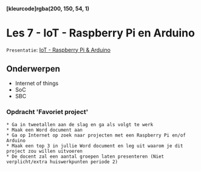 #### [kleurcode]rgba(200, 150, 54, 1)

# Les 7 - IoT - Raspberry Pi en Arduino

``Presentatie``: <a href="https://elo.kw1c.nl/CMS/Studie/811%20ICT-Academie/811%20VakkenInhoud/%5BB.11%20HARa%5D%20Hardware%20AO/25187%20%C2%A0%20Applicatie-%20en%20mediaontwikkelaar/Periode%2001/Productie/01.%20Reader/Les%209%20-%20Raspberry%20Pi%20&%20Arduino.pptx">IoT - Raspberry Pi & Arduino</a>

## Onderwerpen
* Internet of things
* SoC
* SBC


### Opdracht 'Favoriet project'

    * Ga in tweetallen aan de slag en ga als volgt te werk​
    * Maak een Word document aan​
    * Ga op Internet op zoek naar projecten met een Raspberry Pi en/of Arduino​
    * Maak een top 3 in jullie Word document en leg uit waarom je dit project zou willen uitvoeren​
    * De docent zal een aantal groepen laten presenteren (Niet verplicht/extra huiswerkpunten periode 2)​

